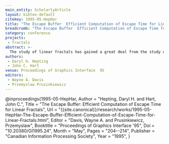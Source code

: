 ```yaml
---
main_entity: ScholarlyArticle
layout: bibtex-default
citekey: 1995-05-HepHar
title: "The Escape Buffer  Efficient Computation of Escape Time for Linear Fractals (1995)"
breadcrumb: "The Escape Buffer  Efficient Computation of Escape Time for Linear Fractals (1995)"
category: conference
projects:
 - fractals
abstract: >-
  The study of linear fractals has gained a great deal from the study quadratic fractals, despite important differences. Methods for classifying points in the complement of a fractal shape were originally developed for quadratic fractals, to provide insight into their underlying dynamics. These methods were later modified for use with linear fractals. This paper reconsiders one such classification, called escape time, and presents a new algorithm for its computation that is significantly faster and conceptually simpler. Previous methods worked backwards, by mapping pixels into classified regions, whereas the new forward algorithm uses an ``escape buffer'' to mapping classified regions onto pixels. The efficiency of the escape buffer is justified by a careful analysis of its performance on linear fractals with various properties.
authors:
 - Daryl H. Hepting
 - John C. Hart
venue: Proceedings of Graphics Interface  95
editors:
 - Wayne A. Davis
 - Przemyslaw Prusinkiewicz
---
```

@inproceedings{1995-05-HepHar,
	Author =  "Hepting, Daryl H. and Hart, John C.",
	Title =  "The Escape Buffer: Efficient Computation of Escape Time for Linear Fractals",
	Url = \"{{site.canonical}}/research/works/1995-05-HepHar-The-Escape-Buffer-Efficient-Computation-of-Escape-Time-for-Linear-Fractals.html\",
	Editor =  "Davis, Wayne A. and Prusinkiewicz, Przemyslaw",
	Booktitle =  "Proceedings of Graphics Interface '95",
	Doi =  "10.20380/GI1995.24",
	Month =  "May",
	Pages =  "204--214",
	Publisher =  "Canadian Information Processing Society",
	Year =  "1995",
}
